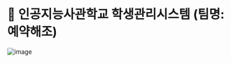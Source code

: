# 📎 인공지능사관학교 학생관리시스템 (팀명: 예약해조)
![image](https://user-images.githubusercontent.com/103255941/189011395-2dcd2aa0-ed4a-4d4f-b607-c3035d2f00c1.png)
